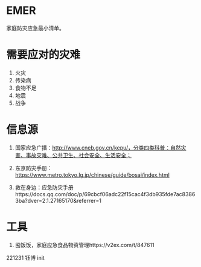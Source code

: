 # EMER
家庭防灾应急最小清单。


# 需要应对的灾难
1. 火灾
2. 传染病
3. 食物不足
4. 地震
5. 战争


# 信息源

1. 国家应急广播：http://www.cneb.gov.cn/kepu/，分类四类科普：自然灾害、事故灾难、公共卫生、社会安全、生活安全；

2. 东京防灾手册：https://www.metro.tokyo.lg.jp/chinese/guide/bosai/index.html

3. 救在身边：应急防灾手册https://docs.qq.com/doc/p/69cbcf06adc22f15cac4f3db935fde7ac83863ba?dver=2.1.27165170&referrer=1

# 工具

1. 囤饭饭，家庭应急食品物资管理https://v2ex.com/t/847611


221231 钰博 init

